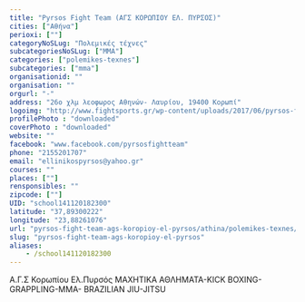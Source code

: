 ```yaml
---
title: "Pyrsos Fight Team (ΑΓΣ ΚΟΡΩΠΙΟΥ ΕΛ. ΠΥΡΣΟΣ)"
cities: ["Αθήνα"]
perioxi: [""]
categoryNoSLug: "Πολεμικές τέχνες"
subcategoriesNoSLug: ["MMA"]
categories: ["polemikes-texnes"]
subcategories: ["mma"]
organisationid: ""
organisation: ""
orgurl: "-"
address: "26ο χλμ λεοφωρος Αθηνών- Λαυρίου, 19400 Κορωπί"
logoimg: "http://www.fightsports.gr/wp-content/uploads/2017/06/pyrsos-fight-team-logo.jpg"
profilePhoto : "downloaded"
coverPhoto : "downloaded"
website: ""
facebook: "www.facebook.com/pyrsosfightteam"
phone: "2155201707"
email: "ellinikospyrsos@yahoo.gr"
courses: ""
places: [""]
rensponsibles: ""
zipcode: [""]
UID: "school141120182300"
latitude: "37,89300222"
longitude: "23,88261076"
url: "pyrsos-fight-team-ags-koropioy-el-pyrsos/athina/polemikes-texnes/mma"
slug: "pyrsos-fight-team-ags-koropioy-el-pyrsos"
aliases:
    - /school141120182300
---
```



Α.Γ.Σ Κορωπίου Ελ.Πυρσός ΜΑΧΗΤΙΚΑ ΑΘΛΗΜΑΤΑ-KICK BOXING-GRAPPLING-MMA- BRAZILIAN JIU-JITSU


